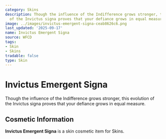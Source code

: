 ```yaml
---
category: Skins
description: Though the influence of the Indifference grows stronger, this evolution
  of the Invictus signa proves that your defiance grows in equal measure.
image: ../images/invictus-emergent-signa-ceab8626c6.png
last_updated: '2025-09-17'
name: Invictus Emergent Signa
source: WFCD
tags:
- Skin
- Skins
tradable: false
type: Skin
---
```


# Invictus Emergent Signa

Though the influence of the Indifference grows stronger, this evolution of the Invictus signa proves that your defiance grows in equal measure.

## Cosmetic Information

**Invictus Emergent Signa** is a skin cosmetic item for Skins.

